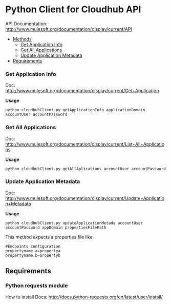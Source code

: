 # Python Client for Cloudhub API

API Documentation: http://www.mulesoft.org/documentation/display/current/API

+ [Methods](#getapplicationinfo)
    * [Get Application Info](#getapplicationinfo)
    * [Get All Applications](#getallapplications)
    * [Update Application Metadata](#updateapplicationmetadata)
+ [Requirements](#requirements)

### Get Application Info <a name="getapplicationinfo"/>

Doc: http://www.mulesoft.org/documentation/display/current/Get+Application

**Usage** 
```
python cloudhubClient.py getApplicationInfo applicationDomain accountUser accountPassword
```

### Get All Applications <a name="getallapplications"/>

Doc: http://www.mulesoft.org/documentation/display/current/List+All+Applications

**Usage** 
```
python cloudhubClient.py getAllAplications accountUser accountPassword
```

### Update Application Metadata <a name="updateapplicationmetadata"/>

Doc: http://www.mulesoft.org/documentation/display/current/Update+Application+Metadata

**Usage** 
```
python cloudhubClient.py updateApplicationMetada accountUser accountPassword appDomain propertiesFilePath
```

This method expects a properties file like
```
#Endpoints configuration
propertyname.a=propertya
propertyname.b=propertyb
```


## Requirements <a name="requirements"/>

### Python requests module

How to install Docs: http://docs.python-requests.org/en/latest/user/install/
